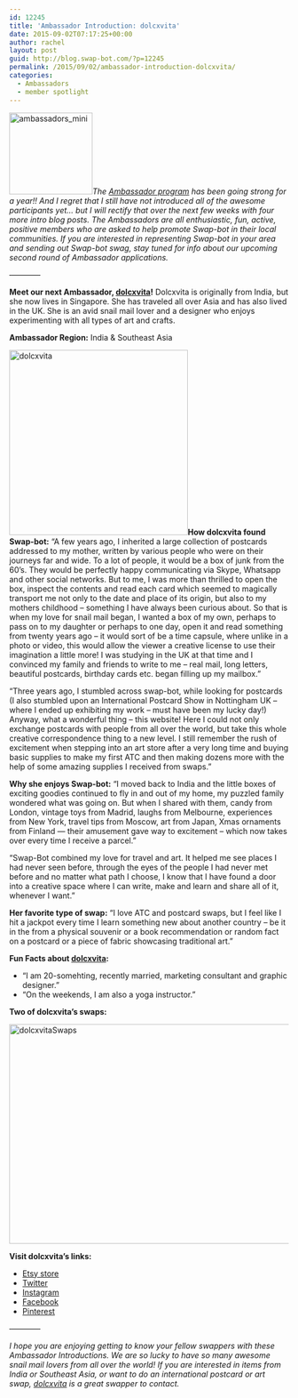 ```yaml
---
id: 12245
title: 'Ambassador Introduction: dolcxvita'
date: 2015-09-02T07:17:25+00:00
author: rachel
layout: post
guid: http://blog.swap-bot.com/?p=12245
permalink: /2015/09/02/ambassador-introduction-dolcxvita/
categories:
  - Ambassadors
  - member spotlight
---
```

[<img src="http://blog.swap-bot.com/wp-content/uploads/2014/07/ambassadors_mini.jpg" alt="ambassadors_mini" width="150" height="147" class="alignright size-full wp-image-11173" />](http://blog.swap-bot.com/wp-content/uploads/2014/07/ambassadors_mini.jpg)_The [Ambassador program](http://blog.swap-bot.com/2014/06/09/introducing-our-new-swap-bot-ambassadors/) has been going strong for a year!! And I regret that I still have not introduced all of the awesome participants yet&#8230; but I will rectify that over the next few weeks with four more intro blog posts. The Ambassadors are all enthusiastic, fun, active, positive members who are asked to help promote Swap-bot in their local communities. If you are interested in representing Swap-bot in your area and sending out Swap-bot swag, stay tuned for info about our upcoming second round of Ambassador applications._

&#8212;&#8212;&#8212;&#8212;

**Meet our next Ambassador, [dolcxvita](http://swap-bot.com/user:dolcxvita)!** Dolcxvita is originally from India, but she now lives in Singapore. She has traveled all over Asia and has also lived in the UK. She is an avid snail mail lover and a designer who enjoys experimenting with all types of art and crafts.

**Ambassador Region:** India & Southeast Asia

<img src="http://blog.swap-bot.com/wp-content/uploads/2015/09/dolcxvita.png" alt="dolcxvita" width="322" height="333" class="alignleft size-full wp-image-12247" />**How dolcxvita found Swap-bot:** &#8220;A few years ago, I inherited a large collection of postcards addressed to my mother, written by various people who were on their journeys far and wide. To a lot of people, it would be a box of junk from the 60&#8217;s. They would be perfectly happy communicating via Skype, Whatsapp and other social networks. But to me, I was more than thrilled to open the box, inspect the contents and read each card which seemed to magically transport me not only to the date and place of its origin, but also to my mothers childhood &#8211; something I have always been curious about. So that is when my love for snail mail began, I wanted a box of my own, perhaps to pass on to my daughter or perhaps to one day, open it and read something from twenty years ago &#8211; it would sort of be a time capsule, where unlike in a photo or video, this would allow the viewer a creative license to use their imagination a little more! I was studying in the UK at that time and I convinced my family and friends to write to me &#8211; real mail, long letters, beautiful postcards, birthday cards etc. began filling up my mailbox.&#8221; 

&#8220;Three years ago, I stumbled across swap-bot, while looking for postcards (I also stumbled upon an International Postcard Show in Nottingham UK &#8211; where I ended up exhibiting my work &#8211; must have been my lucky day!) Anyway, what a wonderful thing &#8211; this website! Here I could not only exchange postcards with people from all over the world, but take this whole creative correspondence thing to a new level. I still remember the rush of excitement when stepping into an art store after a very long time and buying basic supplies to make my first ATC and then making dozens more with the help of some amazing supplies I received from swaps.&#8221;

**Why she enjoys Swap-bot:** &#8220;I moved back to India and the little boxes of exciting goodies continued to fly in and out of my home, my puzzled family wondered what was going on. But when I shared with them, candy from London, vintage toys from Madrid, laughs from Melbourne, experiences from New York, travel tips from Moscow, art from Japan, Xmas ornaments from Finland &#8212; their amusement gave way to excitement &#8211; which now takes over every time I receive a parcel.&#8221;

&#8220;Swap-Bot combined my love for travel and art. It helped me see places I had never seen before, through the eyes of the people I had never met before and no matter what path I choose, I know that I have found a door into a creative space where I can write, make and learn and share all of it, whenever I want.&#8221;

**Her favorite type of swap:** &#8220;I love ATC and postcard swaps, but I feel like I hit a jackpot every time I learn something new about another country &#8211; be it in the from a physical souvenir or a book recommendation or random fact on a postcard or a piece of fabric showcasing traditional art.&#8221; 

**Fun Facts about [dolcxvita](http://swap-bot.com/user:dolcxvita):**

  * &#8220;I am 20-somehting, recently married, marketing consultant and graphic designer.&#8221; 
  * &#8220;On the weekends, I am also a yoga instructor.&#8221;

**Two of dolcxvita&#8217;s swaps:**

<img src="http://blog.swap-bot.com/wp-content/uploads/2015/09/dolcxvitaSwaps.png" alt="dolcxvitaSwaps" width="600" height="395" class="alignnone size-full wp-image-12248" />

**Visit dolcxvita&#8217;s links:**

  * [Etsy store](https://www.etsy.com/shop/TakeHomeStories)
  * [Twitter](https://twitter.com/takehomestories)
  * [Instagram](https://instagram.com/petalsandwaves/)
  * [Facebook](https://www.facebook.com/takehomestories)
  * [Pinterest](https://www.pinterest.com/gaurie203/)

&#8212;&#8212;&#8212;&#8212;

_I hope you are enjoying getting to know your fellow swappers with these Ambassador Introductions. We are so lucky to have so many awesome snail mail lovers from all over the world! If you are interested in items from India or Southeast Asia, or want to do an international postcard or art swap, [dolcxvita](http://swap-bot.com/user:dolcxvita) is a great swapper to contact._
